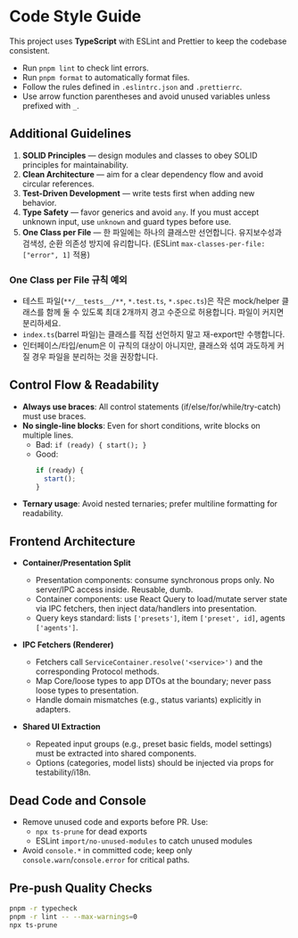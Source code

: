 # Code Style Guide

This project uses **TypeScript** with ESLint and Prettier to keep the codebase consistent.

- Run `pnpm lint` to check lint errors.
- Run `pnpm format` to automatically format files.
- Follow the rules defined in `.eslintrc.json` and `.prettierrc`.
- Use arrow function parentheses and avoid unused variables unless prefixed with `_`.

## Additional Guidelines

1. **SOLID Principles** — design modules and classes to obey SOLID principles for maintainability.
2. **Clean Architecture** — aim for a clear dependency flow and avoid circular references.
3. **Test-Driven Development** — write tests first when adding new behavior.
4. **Type Safety** — favor generics and avoid `any`. If you must accept unknown input, use `unknown` and guard types before use.
5. **One Class per File** — 한 파일에는 하나의 클래스만 선언합니다. 유지보수성과 검색성, 순환 의존성 방지에 유리합니다. (ESLint `max-classes-per-file: ["error", 1]` 적용)

### One Class per File 규칙 예외

- 테스트 파일(`**/__tests__/**`, `*.test.ts`, `*.spec.ts`)은 작은 mock/helper 클래스를 함께 둘 수 있도록 최대 2개까지 경고 수준으로 허용합니다. 파일이 커지면 분리하세요.
- `index.ts`(barrel 파일)는 클래스를 직접 선언하지 말고 재-export만 수행합니다.
- 인터페이스/타입/enum은 이 규칙의 대상이 아니지만, 클래스와 섞여 과도하게 커질 경우 파일을 분리하는 것을 권장합니다.

## Control Flow & Readability

- **Always use braces**: All control statements (if/else/for/while/try-catch) must use braces.
- **No single-line blocks**: Even for short conditions, write blocks on multiple lines.
  - Bad: `if (ready) { start(); }`
  - Good:
    ```ts
    if (ready) {
      start();
    }
    ```
- **Ternary usage**: Avoid nested ternaries; prefer multiline formatting for readability.

## Frontend Architecture

- **Container/Presentation Split**
  - Presentation components: consume synchronous props only. No server/IPC access inside. Reusable, dumb.
  - Container components: use React Query to load/mutate server state via IPC fetchers, then inject data/handlers into presentation.
  - Query keys standard: lists `['presets']`, item `['preset', id]`, agents `['agents']`.

- **IPC Fetchers (Renderer)**
  - Fetchers call `ServiceContainer.resolve('<service>')` and the corresponding Protocol methods.
  - Map Core/loose types to app DTOs at the boundary; never pass loose types to presentation.
  - Handle domain mismatches (e.g., status variants) explicitly in adapters.

- **Shared UI Extraction**
  - Repeated input groups (e.g., preset basic fields, model settings) must be extracted into shared components.
  - Options (categories, model lists) should be injected via props for testability/i18n.

## Dead Code and Console

- Remove unused code and exports before PR. Use:
  - `npx ts-prune` for dead exports
  - ESLint `import/no-unused-modules` to catch unused modules
- Avoid `console.*` in committed code; keep only `console.warn`/`console.error` for critical paths.

## Pre‑push Quality Checks

```bash
pnpm -r typecheck
pnpm -r lint -- --max-warnings=0
npx ts-prune
```
